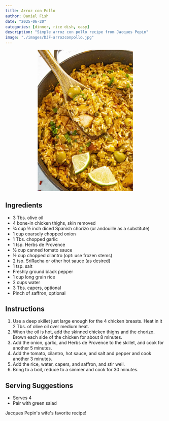 ```yaml
---
title: Arroz con Pollo
author: Daniel Fish
date: "2025-06-20"
categories: [dinner, rice dish, easy]
description: "Simple arroz con pollo recipe from Jacques Pepin"
image: "./images/DJF-arrozconpollo.jpg"
---
```


<!-- Replace the img src file path below with the same path you used in the YAML above -->
<p align="center">
  <img src="./images/DJF-arrozconpollo.jpg" alt="Arroz con pollo image" width="300"/>
</p>

## Ingredients

- 3 Tbs. olive oil
- 4 bone-in chicken thighs, skin removed
- ¾ cup ½ inch diced Spanish chorizo (or andouille as a substitute)
- 1 cup coarsely chopped onion
- 1 Tbs. chopped garlic
- 1 tsp. Herbs de Provence
- ½ cup canned tomato sauce
- ½ cup chopped cilantro (opt: use frozen stems)
- 2 tsp. SriRacha or other hot sauce (as desired)
- 1 tsp. salt
- Freshly ground black pepper
- 1 cup long grain rice
- 2 cups water
- 3 Tbs. capers, optional
- Pinch of saffron, optional

## Instructions

1. Use a deep skillet just large enough for the 4 chicken breasts.  Heat in it 2 Tbs. of olive oil over medium heat.
2. When the oil is hot, add the skinned chicken thighs and the chorizo.  Brown each side of the chicken for about 8 minutes.
3. Add the onion, garlic, and Herbs de Provence to the skillet, and cook for another 5 minutes.  
4. Add the tomato, cilantro, hot sauce, and salt and pepper and cook another 3 minutes.
6. Add the rice, water, capers, and saffron, and stir well.  
7. Bring to a boil, reduce to a simmer and cook for 30 minutes.

## Serving Suggestions
- Serves 4
- Pair with green salad

Jacques Pepin's wife's favorite recipe!
